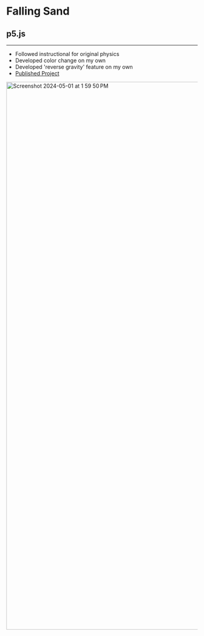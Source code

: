 # Falling Sand 

## p5.js

---

- Followed instructional for original physics
- Developed color change on my own
- Developed 'reverse gravity' feature on my own
- [Published Project](https://jcoumarb.github.io/FallingSand_p5/)

<img width="1440" alt="Screenshot 2024-05-01 at 1 59 50 PM" src="https://github.com/Jcoumarb/FallingSand_p5/assets/154327737/086b0f36-39ec-40b4-82bf-0e746a9318cb">
